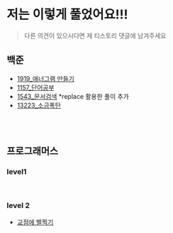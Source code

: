 # 저는 이렇게 풀었어요!!!
> 다른 의견이 있으시다면 제 티스토리 댓글에 남겨주세요


## 백준
<ul>
  <li>
    <a href="https://codebene.tistory.com/163">1919_애너그램 만들기</a>
  </li>
  <li>
    <a href="https://codebene.tistory.com/165">1157_단어공부</a>
  </li>
    <li>
    <a href="https://codebene.tistory.com/168">1543_문서검색</a> *replace 활용한 풀이 추가
  </li>
  <li>
    <a href="https://codebene.tistory.com/169">13223_소금폭탄</a>
  </li>
<!--   <li>
    <a href="">13223_소금폭탄</a>
  </li> -->
<!--   <li>
    <a href="">13223_소금폭탄</a>
  </li> -->
<!--   <li>
    <a href="">13223_소금폭탄</a>
  </li> -->
</ul>

<br><br>
## 프로그래머스
### level1

<br>

### level 2
<ul>
  <li>
    <a href="https://codebene.tistory.com/159">교점에 별찍기</a>
  </li>
</ul>



